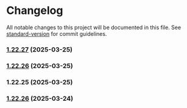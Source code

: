 # Changelog

All notable changes to this project will be documented in this file. See [standard-version](https://github.com/conventional-changelog/standard-version) for commit guidelines.

### [1.22.27](https://github.com/yetto-tools/hs-ecommerce/compare/v1.22.26...v1.22.27) (2025-03-25)

### [1.22.26](https://github.com/yetto-tools/hs-ecommerce/compare/v1.22.25...v1.22.26) (2025-03-25)

### 1.22.25 (2025-03-25)

### [1.22.26](https://github.com/yetto-tools/hs-ecommerce/compare/v1.22.25...v1.22.26) (2025-03-24)
